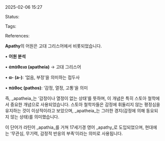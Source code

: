 2025-02-06 15:27

Status:

Tags:

References:


**Apathy**의 어원은 고대 그리스어에서 비롯되었습니다.

• **어원 분석**

• **ἀπάθεια (apatheia)** → 고대 그리스어

• **α- (a-)**: ‘없음, 부정’을 의미하는 접두사

• **πάθος (pathos)**: ‘감정, 열정, 고통’을 의미

  

즉, _apatheia_는 ‘감정이나 열정이 없는 상태’를 뜻하며, 이 개념은 특히 스토아 철학에서 중요한 개념으로 사용되었습니다. 스토아 철학자들은 감정에 휘둘리지 않는 평정심을 유지하는 것이 이상적이라고 보았으며, _apatheia_는 그러한 경지(감정에 의해 동요되지 않는 상태)를 의미했습니다.

  

이 단어가 라틴어 _apathia_를 거쳐 17세기경 영어 _apathy_로 도입되었으며, 현대에는 ‘무관심, 무기력, 감정적 반응의 부족’이라는 의미로 사용됩니다.
